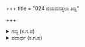 +++
title = "024 ದಯವನತ್ತಲು ತಿದ್ದಿ"

+++

<details><summary>ಗದ್ಯ (ಕ.ಗ.ಪ) </summary>

24. ನಿಮ್ಮ ಕರುಣೆಯೆಲ್ಲವನ್ನು ಪಾಂಡವರಿಗೆ ತೋರಿ ನಮ್ಮನ್ನು ಭಯದ ಮಹಾಸಾಗರದಲ್ಲಿ ಮುಳುಗಿಸಿದಿರಿ. ಸಮರದಲ್ಲಿ ಅವರಿಗೆ ಗೆಲುವನ್ನು ಉಂಟು ಮಾಡಿ, ನಮ್ಮ ಇಷ್ಟಾರ್ಥವನ್ನು ಹೋಗಲಾಡಿಸಿದಿರಿ. ಇಂಥ ನೀತಿಯನ್ನು ನೀವು ಅನುಸರಿಸಿದರೆ ನಿಮಗೆ ಅಪ್ಪಣೆ ಮಾಡುವವರು ಇನ್ನಾರಿದ್ದಾರೆ. ಈ ಜಗತ್ತಿನಲ್ಲಿ ಅದೃಷ್ಟಹೀನನು ತಾನು ಎಂದು ಕೌರವನು ನಿಟ್ಟುಸುರು ಬಿಟ್ಟನು.
</details>

<details><summary>ಪದಾರ್ಥ (ಕ.ಗ.ಪ) </summary>

ನೀಗಾಡಿ-ಹೋಗಲಾಡಿಸಿ, ಒಡ್ಡುವರೆ-ಅನುಸರಿಸಿದರೆ,
</details>
